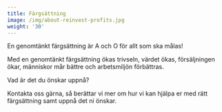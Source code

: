 ```yaml
---
title: Färgsättning
image: /img/about-reinvest-profits.jpg
weight: '30'
---
```

En genomtänkt färgsättning är A och O för allt som ska målas!

Med en genomtänkt färgsättning ökas trivseln, värdet ökas, försäljningen ökar, människor mår bättre och arbetsmiljön förbättras.

Vad är det du önskar uppnå?

Kontakta oss gärna, så berättar vi mer om hur vi kan hjälpa er med rätt färgsättning samt uppnå det ni önskar.
